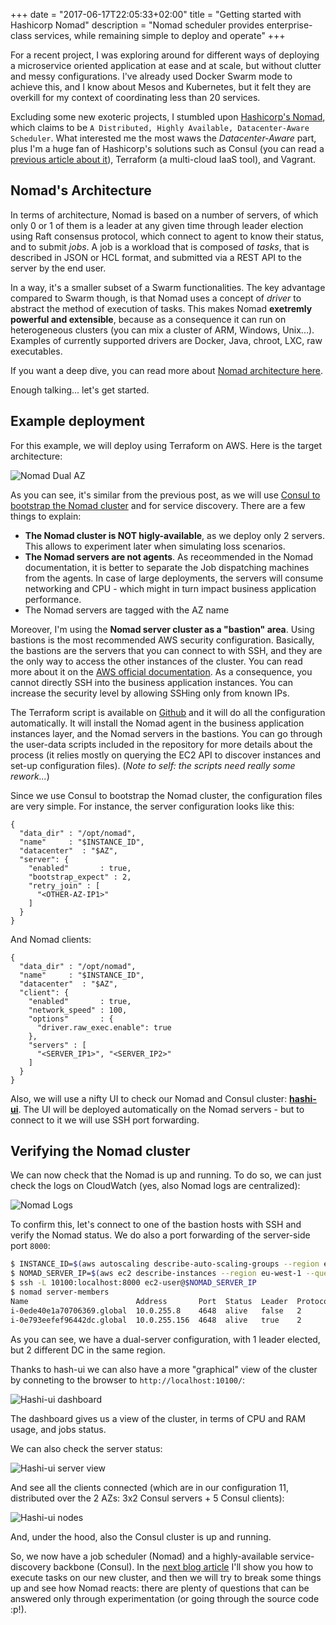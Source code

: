 +++
date = "2017-06-17T22:05:33+02:00"
title = "Getting started with Hashicorp Nomad"
description = "Nomad scheduler provides enterprise-class services, while remaining simple to deploy and operate"
+++

For a recent project, I was exploring around for different ways of deploying a microservice oriented application 
at ease and at scale, but without clutter and messy configurations. I've already used Docker Swarm mode to achieve this, 
and I know about Mesos and Kubernetes, but it felt they are overkill for my context of coordinating less than 20 services.

Excluding some new exoteric projects, I stumbled upon [Hashicorp's Nomad](https://www.nomadproject.io/), which claims to be `A Distributed, Highly Available, Datacenter-Aware Scheduler`. What interested me the most waws the _Datacenter-Aware_ part, plus I'm a huge fan of Hashicorp's solutions such as Consul (you can read 
a [previous article about it](https://blog.mywebofthings.com/blog/deploying-a-highly-available-dual-az-consul-cluster-on-aws/)), Terraform (a multi-cloud IaaS tool), and Vagrant.


Nomad's Architecture
------


In terms of architecture, Nomad is based on a number of servers, of which only 0 or 1 of them is a leader at any given time through 
leader election using Raft consensus protocol, which connect to agent to know their status, and to submit _jobs_. A job is a workload that is composed of _tasks_, that is described in JSON or HCL format, and submitted via a REST API to the server by the end user. 

In a way, it's a smaller subset of a Swarm functionalities. The key advantage compared to Swarm though, is that Nomad uses a concept of _driver_ to abstract the method of execution of tasks. This makes Nomad **exetremly powerful and extensible**, because as a consequence it can run on heterogeneous clusters (you can mix a cluster of ARM, Windows, Unix...). Examples of currently supported drivers are Docker, Java, chroot, LXC, raw executables.


If you want a deep dive, you can read more about [Nomad architecture here](https://www.nomadproject.io/docs/internals/architecture.html).

Enough talking... let's get started.



Example deployment
------

For this example, we will deploy using Terraform on AWS. Here is the target architecture:

![Nomad Dual AZ](/img/nomad-intro/nomad-cluster-dual-AZ.png)

As you can see, it's similar from the previous post, as we will use [Consul to bootstrap the Nomad cluster](https://www.nomadproject.io/docs/service-discovery/index.html) and for service discovery. There are a few things to explain:

* **The Nomad cluster is NOT higly-available**, as we deploy only 2 servers. This allows to experiment later when simulating loss scenarios.
* **The Nomad servers are not agents**. As receommended in the Nomad documentation, it is better to separate the Job dispatching machines from the agents. In case of large deployments, the servers will consume networking and CPU - which might in turn impact business application performance. 
* The Nomad servers are tagged with the AZ name

Moreover, I'm using the **Nomad server cluster as a "bastion" area**. Using bastions is the most recommended AWS security configuration. Basically, the bastions are the servers that you can connect to with SSH, and they are the only way to access the other instances of the cluster. You can read more about it on the [AWS official documentation](http://docs.aws.amazon.com/quickstart/latest/linux-bastion/architecture.html). As a consequence, you cannot directly SSH into the business application instances. You can increase the security level by allowing SSHing only from known IPs.

The Terraform script is available on [Github](https://github.com/sybeck2k/terraform-consul-cluster/tree/nomad) and it will do all the configuration automatically. It will install the Nomad agent in the business application instances layer, and the Nomad servers in the bastions. You can go through the user-data scripts included in the repository for more details about the process (it relies mostly on querying the EC2 API to discover instances and set-up configuration files). (_Note to self: the scripts need really some rework..._)

Since we use Consul to bootstrap the Nomad cluster, the configuration files are very simple. For instance, the server configuration looks like this:

	{
	  "data_dir" : "/opt/nomad",
	  "name"     : "$INSTANCE_ID",
	  "datacenter"  : "$AZ",
	  "server": {
	    "enabled"       : true,
	    "bootstrap_expect" : 2,
	    "retry_join" : [
	      "<OTHER-AZ-IP1>"
	    ]
	  }
	}


And Nomad clients:

	{
	  "data_dir" : "/opt/nomad",
	  "name"     : "$INSTANCE_ID",
	  "datacenter"  : "$AZ",
	  "client": {
	    "enabled"       : true,
	    "network_speed" : 100,
	    "options"       : {
	      "driver.raw_exec.enable": true
	    },
	    "servers" : [
	      "<SERVER_IP1>", "<SERVER_IP2>"
	    ]
	  }
	}


Also, we will use a nifty UI to check our Nomad and Consul cluster: **[hashi-ui](https://github.com/jippi/hashi-ui)**. The UI will be deployed automatically on the Nomad servers - but to connect to it we will use SSH port forwarding.

Verifying the Nomad cluster
------

We can now check that the Nomad is up and running. To do so, we can just check the logs on CloudWatch (yes, also Nomad logs are centralized):

![Nomad Logs](/img/nomad-intro/cloudwatch-nomad-logs.png)

To confirm this, let's connect to one of the bastion hosts with SSH and verify the Nomad status. We do also a port forwarding of the server-side port `8000`:

~~~sh
$ INSTANCE_ID=$(aws autoscaling describe-auto-scaling-groups --region eu-west-1 --auto-scaling-group-names nomad-server-asg | jq -r '.AutoScalingGroups | .[].Instances | .[0].InstanceId')
$ NOMAD_SERVER_IP=$(aws ec2 describe-instances --region eu-west-1 --query 'Reservations[*].Instances[*].[PublicIpAddress]' --output text --instance-ids $INSTANCE_ID)
$ ssh -L 10100:localhost:8000 ec2-user@$NOMAD_SERVER_IP
$ nomad server-members
Name                        Address       Port  Status  Leader  Protocol  Build  Datacenter  Region
i-0ede40e1a70706369.global  10.0.255.8    4648  alive   false   2         0.5.6  eu-west-1a  global
i-0e793eefef96442dc.global  10.0.255.156  4648  alive   true    2         0.5.6  eu-west-1b  global
~~~

As you can see, we have a dual-server configuration, with 1 leader elected, but 2 different DC in the same region.

Thanks to hash-ui we can also have a more "graphical" view of the cluster by conneting to the browser to `http://localhost:10100/`:

![Hashi-ui dashboard](/img/nomad-intro/hashi-ui-dashboard.png)

The dashboard gives us a view of the cluster, in terms of CPU and RAM usage, and jobs status.

We can also check the server status:

![Hashi-ui server view](/img/nomad-intro/hashi-ui-servers.png)

And see all the clients connected (which are in our configuration 11, distributed over the 2 AZs: 3x2 Consul servers + 5 Consul clients):

![Hashi-ui nodes](/img/nomad-intro/hashi-ui-nodes.png)

And, under the hood, also the Consul cluster is up and running.

So, we now have a job scheduler (Nomad) and a highly-available service-discovery backbone (Consul). In the [next blog article](/blog/launching-your-first-job-with-hasicorps-nomad/) I'll show you how to execute tasks on our new cluster, and then we will try to break some things up and see how Nomad reacts: there are plenty of questions that can be answered only through experimentation (or going through the source code :p!).